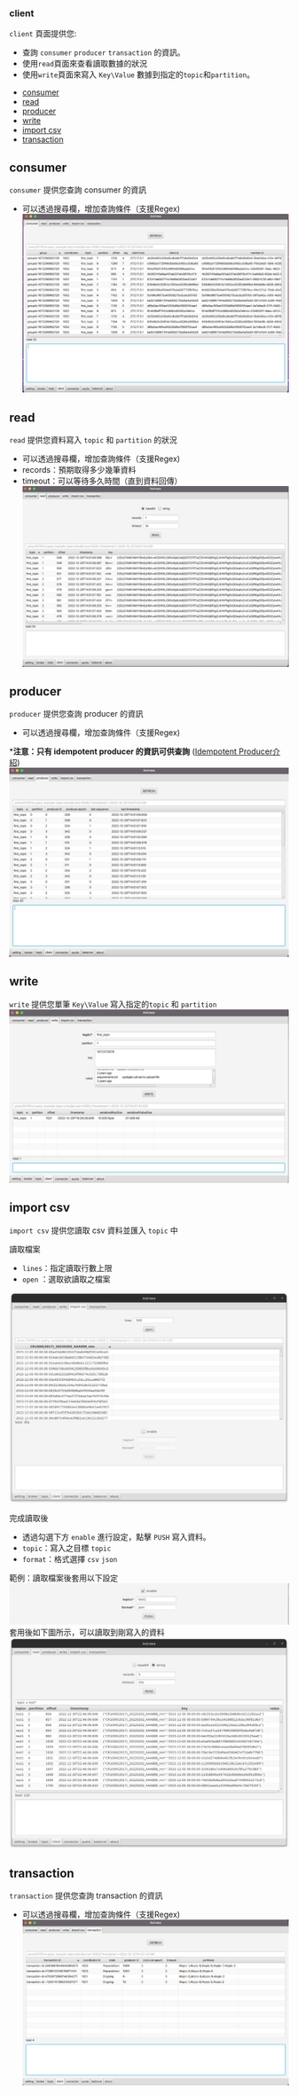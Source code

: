### client

`client` 頁面提供您:
* 查詢 `consumer` `producer` `transaction` 的資訊。
* 使用`read`頁面來查看讀取數據的狀況
* 使用`write`頁面來寫入 `Key\Value` 數據到指定的`topic`和`partition`。

- [consumer](#consumer)
- [read](#read)
- [producer](#producer)
- [write](#write)
- [import csv](#import-csv)
- [transaction](#transaction)

## consumer
`consumer` 提供您查詢 consumer 的資訊
* 可以透過搜尋欄，增加查詢條件（支援Regex) 
![client_consumer](client_consumer.png)

## read
`read` 提供您資料寫入 `topic` 和 `partition` 的狀況
* 可以透過搜尋欄，增加查詢條件（支援Regex)
* records：預期取得多少幾筆資料
* timeout：可以等待多久時間（直到資料回傳）
![client_read](client_read.png)

## producer

`producer` 提供您查詢 producer 的資訊
* 可以透過搜尋欄，增加查詢條件（支援Regex)

***注意：只有 idempotent producer 的資訊可供查詢** ([Idempotent Producer介紹](https://kafka.apache.org/documentation/#producerconfigs_enable.idempotence))
![client_producer](client_producer.png)

## write
`write` 提供您單筆 `Key\Value` 寫入指定的`topic` 和 `partition`
![client_producer](client_write.png)

## import csv

`import csv` 提供您讀取 csv 資料並匯入 `topic` 中

讀取檔案
- `lines`：指定讀取行數上限
- `open` ：選取欲讀取之檔案

![client_import_csv](client_import_csv.png)

完成讀取後
- 透過勾選下方 `enable` 進行設定，點擊 `PUSH` 寫入資料。
- `topic`：寫入之目標 `topic`
- `format`：格式選擇 `csv` `json`

範例：讀取檔案後套用以下設定
![client_import_csv_setting](client_import_csv_setting.png)
套用後如下圖所示，可以讀取到剛寫入的資料
![client_import_csv_push](client_import_csv_push.png)

## transaction
`transaction` 提供您查詢 transaction 的資訊
* 可以透過搜尋欄，增加查詢條件（支援Regex)
![client_transaction](client_transaction.png)